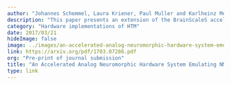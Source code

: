 ```yaml
---
author: "Johannes Schemmel, Laura Kriener, Paul Muller and Karlheinz Meier"
description: "This paper presents an extension of the BrainScaleS accelerated analog neuromorphic hardware model by supporting multicompartment models and non-linear dendrites. Using a 65 nm prototype Application Specific Integrated Circuit (ASIC), the system emulates different spike types observed in cortical pyramidal neurons: NMDA plateau potentials, calcium and sodium spikes. Dendritic NMDA spikes are an important component of HTM theory, and the authors use our paper as a motivation for developing the hardware."
category: "Hardware implementations of HTM"
date: 2017/03/21
hideImage: false
image: ../images/an-accelerated-analog-neuromorphic-hardware-system-emulating-nmda-and-calcium-based-non-linear-dendrites.png
link: https://arxiv.org/pdf/1703.07286.pdf
org: "Pre-print of journal submission"
title: "An Accelerated Analog Neuromorphic Hardware System Emulating NMDA- and Calcium-Based Non-Linear Dendrites"
type: link
---
```

